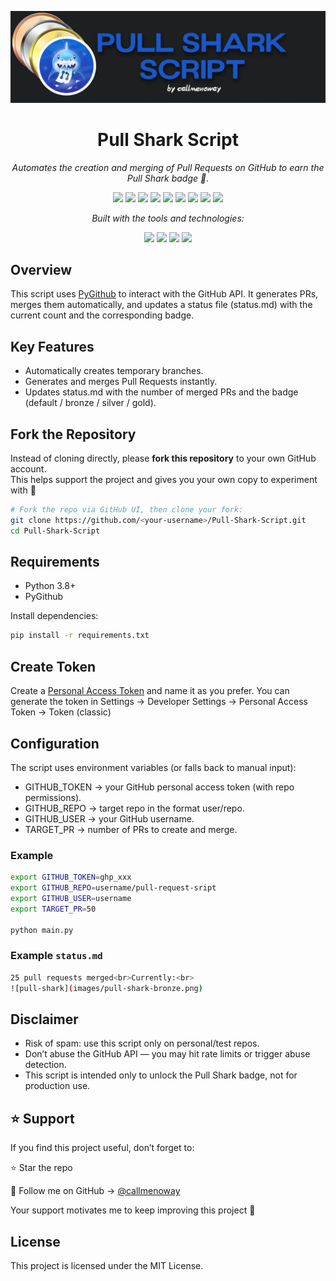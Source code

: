 <p align="center">
  <img src="./images/logo.png">
</p>

<h1 align="center">Pull Shark Script</h1>

<p align="center"><i>Automates the creation and merging of Pull Requests on GitHub to earn the Pull Shark badge 🦈.</i></p>

<p align="center">
  <!-- Last commit -->
  <img src="https://img.shields.io/github/last-commit/callmenoway/Pull-Shark-Script?style=flat&logo=git&logoColor=white&color=0080ff" />
  
  <!-- Top language -->
  <img src="https://img.shields.io/github/languages/top/callmenoway/Pull-Shark-Script?style=flat&color=0080ff" />

  <!-- Languages count -->
  <img src="https://img.shields.io/github/languages/count/callmenoway/Pull-Shark-Script?style=flat&color=0080ff" />

  <!-- Repo size -->
  <img src="https://img.shields.io/github/repo-size/callmenoway/Pull-Shark-Script?style=flat&color=0080ff&logo=database&logoColor=white" />

  <!-- Stars -->
  <img src="https://img.shields.io/github/stars/callmenoway/Pull-Shark-Script?style=flat&color=0080ff&logo=github&logoColor=white" />

  <!-- Forks -->
  <img src="https://img.shields.io/github/forks/callmenoway/Pull-Shark-Script?style=flat&color=0080ff&logo=code-fork&logoColor=white" />

  <!-- Issues -->
  <img src="https://img.shields.io/github/issues/callmenoway/Pull-Shark-Script?style=flat&color=0080ff&logo=githubissues&logoColor=white" />

  <!-- License -->
  <img src="https://img.shields.io/github/license/callmenoway/Pull-Shark-Script?style=flat&color=0080ff&logo=open-source-initiative&logoColor=white" />

  <!-- Watchers (optional) -->
  <img src="https://img.shields.io/github/watchers/callmenoway/Pull-Shark-Script?style=flat&color=0080ff&logo=eye&logoColor=white" />
</p>

<p align="center"><i>Built with the tools and technologies:</i></p>

<p align="center"> 
    <img src="https://img.shields.io/badge/Python-3776AB.svg?style=flat&logo=Python&logoColor=white" /> 
    <img src="https://img.shields.io/badge/GitHub_API-181717.svg?style=flat&logo=github&logoColor=white" /> 
    <img src="https://img.shields.io/badge/JSON-000000.svg?style=flat&logo=JSON&logoColor=white" /> 
    <img src="https://img.shields.io/badge/YAML-CB171E.svg?style=flat&logo=YAML&logoColor=white" /> 
</p>

## Overview

This script uses [PyGithub](https://github.com/PyGithub/PyGithub) to interact with the GitHub API. It generates PRs, merges them automatically, and updates a status file (status.md) with the current count and the corresponding badge.

## Key Features

- Automatically creates temporary branches.
- Generates and merges Pull Requests instantly.
- Updates status.md with the number of merged PRs and the badge (default / bronze / silver / gold).

## Fork the Repository

Instead of cloning directly, please **fork this repository** to your own GitHub account.  
This helps support the project and gives you your own copy to experiment with 🚀  

```bash
# Fork the repo via GitHub UI, then clone your fork:
git clone https://github.com/<your-username>/Pull-Shark-Script.git
cd Pull-Shark-Script
```

## Requirements
- Python 3.8+
- PyGithub

Install dependencies:

```bash
pip install -r requirements.txt
```
## Create Token
Create a [Personal Access Token](https://github.com/settings/tokens) and name it as you prefer. You can generate the token in Settings → Developer Settings → Personal Access Token → Token (classic)

## Configuration
The script uses environment variables (or falls back to manual input):
- GITHUB_TOKEN → your GitHub personal access token (with repo permissions).
- GITHUB_REPO → target repo in the format user/repo.
- GITHUB_USER → your GitHub username.
- TARGET_PR → number of PRs to create and merge.

### Example

```bash
export GITHUB_TOKEN=ghp_xxx
export GITHUB_REPO=username/pull-request-sript
export GITHUB_USER=username
export TARGET_PR=50

python main.py
```
### Example ```status.md```

```bash
25 pull requests merged<br>Currently:<br>
![pull-shark](images/pull-shark-bronze.png)
```
## Disclaimer
- Risk of spam: use this script only on personal/test repos.
- Don’t abuse the GitHub API — you may hit rate limits or trigger abuse detection.
- This script is intended only to unlock the Pull Shark badge, not for production use.
## ⭐ Support
If you find this project useful, don’t forget to:

⭐ Star the repo

👤 Follow me on GitHub → [@callmenoway](https://github.com/callmenoway)

Your support motivates me to keep improving this project 💙
## License
This project is licensed under the MIT License.
